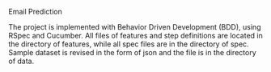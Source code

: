 Email Prediction

The project is implemented with Behavior Driven Development (BDD), using RSpec and Cucumber.
All files of features and step definitions are located in the directory of features, while all spec files are in the 
directory of spec. Sample dataset is revised in the form of json and the file is in the directory of data.